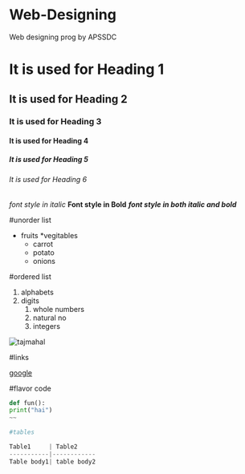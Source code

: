 # Web-Designing
Web designing prog by APSSDC
# It is used for Heading 1
## It is used for Heading 2
### It is used for Heading 3
#### It is used for Heading 4
##### It is used for Heading 5
###### It is used for Heading 6

*font style in italic*
**Font style in Bold**
***font style in both italic and bold***

#unorder list
* fruits
*vegitables
    * carrot
    * potato
    * onions
    
#ordered list
1. alphabets
2. digits
    1. whole numbers
    2. natural no
    3. integers
    
![tajmahal](https://cdn.britannica.com/86/170586-050-AB7FEFAE/Taj-Mahal-Agra-India.jpg)


#links

[google](https://www.google.com/)


#flavor code
~~~python
def fun():
print("hai")
~~

#tables

Table1     | Table2
-----------|------------
Table body1| table body2
